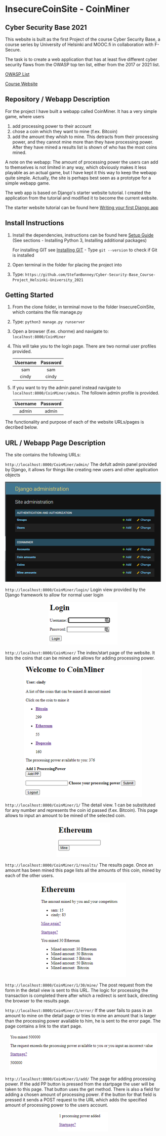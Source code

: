 # InsecureCoinSite - CoinMiner

## Cyber Security Base 2021

This website is built as the first Project of the course Cyber Security Base, a course series by University of Helsinki and MOOC.fi in 
collaboration with F-Secure. 

The task is to create a web application that has at least five different cyber security flaws from the OWASP top ten list, either 
from the 2017 or 2021 list. 


[OWASP List](https://owasp.org/www-project-top-ten/) 

[Course Website](https://cybersecuritybase.mooc.fi/) 

## Repository / Webapp Description

For the project I have built a webapp called CoinMiner. It has a very simple game, where users 
1. add processing power to their account 
2. chose a coin which they want to mine (f.ex. Bitcoin)
4. add the amount they whish to mine.
This detracts from their processing power, and they cannot mine more than they have processing power. 
After they have mined a results list is shown of who has the most coins mined.

A note on the webapp: The amount of processing power the users can add to themselves is not limited in any way,
which obviously makes it less playable as an actual game, but I have kept it this way to keep the webapp quite simple. 
Actually, the site is perhaps best seen as a prototype for a simple webapp game. 

The web app is based on Django's starter website tutorial. I created the application from the tutorial and modified it to
become the current website.

The starter website tutorial can be found here [Writing your first Django app](https://docs.djangoproject.com/en/3.1/intro/tutorial01/)

## Install Instructions 

1. Install the dependencies, instructions can be found here [Setup Guide](https://cybersecuritybase.mooc.fi/installation-guide)
   (See sections - Installing Python 3, Installing additional packages)
  
   For installing GIT see [Installing GIT](https://git-scm.com/book/en/v2/Getting-Started-Installing-Git)
   &#9;  - Type `git --version` to check if Git is installed
   
  
2. Open terminal in the folder for placing the project into
3. Type: `https://github.com/StefanBonney/Cyber-Security-Base_Course-Project_Helsinki-University_2021`


## Getting Started

1. From the clone folder, in terminal move to the folder InsecureCoinSite, which contains the file manage.py
2. Type: `python3 manage.py runserver`
3. Open a browser (f.ex. chorme) and navigate to: `localhost:8000/CoinMiner`
4. This will take you to the login page. There are two normal user profiles provided.

   | Username | Password |
   |:--------:|:--------:|
   | sam      | sam      |
   | cindy    | cindy    |

5. If you want to try the admin panel instead navigate to `localhost:8000/CoinMiner/admin`. 
   The followin admin profile is provided. 

   | Username | Password |
   |:--------:|:--------:|
   | admin    | admin    |


The functionality and purpose of each of the website URLs/pages is decribed below.


## URL / Webapp Page Description


The site contains the following URLs:

`http://localhost:8000/CoinMiner/admin/`
The defult admin panel provided by Django, it allows for things like creating new users and other application objects
<p align="center">
  <img src="images/admin.png" />
</p>

`http://localhost:8000/CoinMiner/login/`
Login view provided by the Django framework to allow for normal user login

<p align="center">
  <img src="images/login.png" />
</p>


`http://localhost:8000/CoinMiner/`
The index/start page of the website. It lists the coins that can be mined and allows for adding processing power.
<p align="center">
  <img src="images/index.png" />
</p>

`http://localhost:8000/CoinMiner/1/`
The detail view. 1 can be substituted for any number and represents the coin id passed (f.ex. Bitcoin). 
This page allows to input an amount to be mined of the selected coin. 
<p align="center">
  <img src="images/detail.png" />
</p>


`http://localhost:8000/CoinMiner/1/results/`
The results page. Once an amount has been mined this page lists all the amounts of this coin, mined by each of the other users.
<p align="center">
  <img src="images/results.png" />
</p>

`http://localhost:8000/CoinMiner/1/30/mine/`
The post request from the form in the detail view is sent to this URL. The logic for processing the transaction is completed
there after which a redirect is sent back, directing the browser to the results page.

`http://localhost:8000/CoinMiner/1/error/`
If the user fails to pass in an amount to mine on the detail page or tries to mine an amount that is larger than the processing
power available to him, he is sent to the error page. The page contains a link to the start page.
<p align="center">
  <img src="images/error.png" />
</p>

`http://localhost:8000/CoinMiner/1/add/`
The page for adding processing power. If the add PP button is pressed from the startpage the user will be taken to this page.
That button uses the get method. There is also a field for adding a chosen amount of processing power. if the button for that 
field is pressed it sends a POST request to the URL which adds the specified amount of processing power to the users account.   
<p align="center">
  <img src="images/add.png" />
</p>

